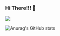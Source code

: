 ### Hi There!!! 👋

<!--
**raflereak/raflereak** is a ✨ _special_ ✨ repository because its `README.md` (this file) appears on your GitHub profile.

Here are some ideas to get you started:

- 🔭 I’m currently working on ...
- 🌱 I’m currently learning ...
- 👯 I’m looking to collaborate on ...
- 🤔 I’m looking for help with ...
- 💬 Ask me about ...
- 📫 How to reach me: ...
- 😄 Pronouns: ...
- ⚡ Fun fact: ...
-->


<a href="https://www.youtube.com/channel/UCFdiVpDQ91jl1Sr37M1p5iw" target="_blank"><img src="https://img.shields.io/badge/RaflereaK's Youtube-FFFFFF?style= for-the-badge&logo=youtube&logoColor=FF0000"/></a>





![Anurag's GitHub stats](https://github-readme-stats.vercel.app/api?username=raflereak&show_icons=true&theme=radical)
